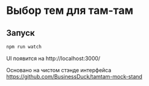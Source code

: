 # Выбор тем для там-там

## Запуск

```bash
npm run watch
```
UI появится на http://localhost:3000/

Основано на чистом стэнде интерфейса https://github.com/BusinessDuck/tamtam-mock-stand
